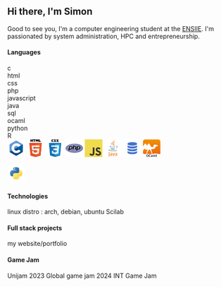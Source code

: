 ## Hi there, I'm Simon

Good to see you, I'm a computer engineering student at the [ENSIIE](https://ensiie.fr). I'm passionated by system administration, HPC and entrepreneurship.

#### Languages
c  
html  
css  
php  
javascript  
java  
sql  
ocaml  
python  
R  
<img title="C" alt="C" width="40px" src="https://raw.githubusercontent.com/github/explore/master/topics/c/c.png">
<img alt="HTML" title="HTML" width="40px" src="https://raw.githubusercontent.com/github/explore/master/topics/html/html.png">
<img alt="CSS" title="CSS" width="40px" src="https://raw.githubusercontent.com/github/explore/master/topics/css/css.png">
<img alt="PHP" title="PHP" width="40px" src="https://raw.githubusercontent.com/github/explore/master/topics/php/php.png">
<img alt="JS" title="JavaScript" width="40px" src="https://raw.githubusercontent.com/github/explore/master/topics/javascript/javascript.png">
<img alt="Java" title="Java" width="40px" src="https://raw.githubusercontent.com/github/explore/master/topics/java/java.png">
<img alt="SQL" title="SQL" width="40px" src="https://raw.githubusercontent.com/github/explore/master/topics/sql/sql.png">
<img alt="Ocaml" title="Ocaml" width="40px" src="https://raw.githubusercontent.com/github/explore/master/topics/ocaml/ocaml.png">

<img title="Python" alt="Python" width="40px" src="https://raw.githubusercontent.com/github/explore/master/topics/python/python.png" />


#### Technologies
linux distro : arch, debian, ubuntu
Scilab

#### Full stack projects

my website/portfolio


#### Game Jam

Unijam 2023
Global game jam 2024
INT Game Jam







